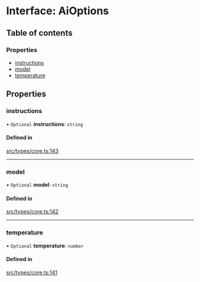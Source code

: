 # Interface: AiOptions

## Table of contents

### Properties

- [instructions](../wiki/AiOptions#instructions)
- [model](../wiki/AiOptions#model)
- [temperature](../wiki/AiOptions#temperature)

## Properties

### instructions

• `Optional` **instructions**: `string`

#### Defined in

[src/types/core.ts:143](https://github.com/decisively-io/interview-sdk/blob/19c4f70cce9e8197103d83c7fc3c34bc1d672377/src/types/core.ts#L143)

___

### model

• `Optional` **model**: `string`

#### Defined in

[src/types/core.ts:142](https://github.com/decisively-io/interview-sdk/blob/19c4f70cce9e8197103d83c7fc3c34bc1d672377/src/types/core.ts#L142)

___

### temperature

• `Optional` **temperature**: `number`

#### Defined in

[src/types/core.ts:141](https://github.com/decisively-io/interview-sdk/blob/19c4f70cce9e8197103d83c7fc3c34bc1d672377/src/types/core.ts#L141)
